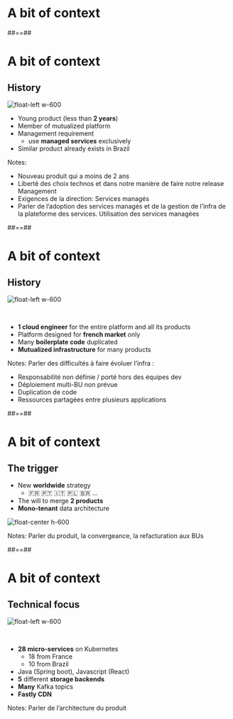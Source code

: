 <!-- .slide: data-background="./assets/images/patrick-fore-74TufExdP3Y-unsplash.jpg" class="transition" -->

# A bit of context

##==##

# A bit of context
## History

![float-left w-600](./assets/images/books.jpg)

- Young product (less than **2 years**)
- Member of mutualized platform
- Management requirement
  - use **managed services** exclusively
- Similar product already exists in Brazil

Notes: 
- Nouveau produit qui a moins de 2 ans 
- Liberté des choix technos et dans notre manière de faire notre release Management
- Exigences de la direction: Services managés 
- Parler de l’adoption des services managés et de la gestion de l’infra de la plateforme des services. Utilisation des services managées

##==##

# A bit of context
## History

![float-left w-600](./assets/images/clark-young-fQxMGkYXqFU-unsplash.jpg)

<br/>

- **1 cloud engineer** for the entire platform and all 
its products
- Platform designed for **french market** only
- Many **boilerplate code** duplicated
- **Mutualized infrastructure** for many products

Notes: Parler des difficultés à faire évoluer l’infra :
- Responsabilité non définie / porté hors des équipes dev
- Déploiement multi-BU non prévue
- Duplication de code
- Ressources partagées entre plusieurs applications

##==##

# A bit of context
## The trigger

- New **worldwide** strategy 
  - 🇫🇷 🇵🇹 🇮🇹 🇵🇱 🇧🇷 ...
- The will to merge **2 products**
- **Mono-tenant** data architecture

![float-center h-600](./assets/images/fusion.jpg)

Notes: Parler du produit, la convergeance, la refacturation aux BUs

##==##

# A bit of context
## Technical focus

![float-left w-600](./assets/images/storage.png)

<br/>

- **28 micro-services** on Kubernetes
  - 18 from France
  - 10 from Brazil
- Java (Spring boot), Javascript (React)
- **5** different **storage backends**
- **Many** Kafka topics
- **Fastly CDN**



Notes: Parler de l’architecture du produit
